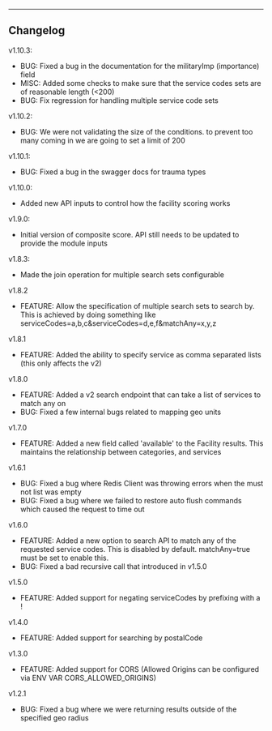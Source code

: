 ---
Changelog
--
v1.10.3:
* BUG: Fixed a bug in the documentation for the militaryImp (importance) field
* MISC: Added some checks to make sure that the service codes sets are of reasonable length (<200)
* BUG: Fix regression for handling multiple service code sets
 
v1.10.2:
* BUG: We were not validating the size of the conditions. to prevent too many coming in we are going to set a limit of 200

v1.10.1:
* BUG: Fixed a bug in the swagger docs for trauma types

v1.10.0:
* Added new API inputs to control how the facility scoring works

v1.9.0:
* Initial version of composite score. API still needs to be updated to provide the module inputs

v1.8.3:
* Made the join operation for multiple search sets configurable 

v1.8.2
* FEATURE: Allow the specification of multiple search sets to search by. This is achieved by doing something like serviceCodes=a,b,c&serviceCodes=d,e,f&matchAny=x,y,z

v1.8.1
* FEATURE: Added the ability to specify service as comma separated lists (this only affects the v2)

v1.8.0
* FEATURE: Added a v2 search endpoint that can take a list of services to match any on
* BUG: Fixed a few internal bugs related to mapping geo units

v1.7.0
* FEATURE: Added a new field called 'available' to the Facility results. This maintains
  the relationship between categories, and services 

v1.6.1
* BUG: Fixed a bug where Redis Client was throwing errors when the must not list was empty
* BUG: Fixed a bug where we failed to restore auto flush commands which caused the request to time out

v1.6.0
* FEATURE: Added a new option to search API to match any of the requested service codes. This is disabled by default. matchAny=true must be set to enable this.
* BUG: Fixed a bad recursive call that introduced in v1.5.0

v1.5.0
* FEATURE: Added support for negating serviceCodes by prefixing with a !

v1.4.0
* FEATURE: Added support for searching by postalCode

v1.3.0
* FEATURE: Added support for CORS (Allowed Origins can be configured via ENV VAR CORS_ALLOWED_ORIGINS)

v1.2.1
* BUG: Fixed a bug where we were returning results outside of the specified geo radius

